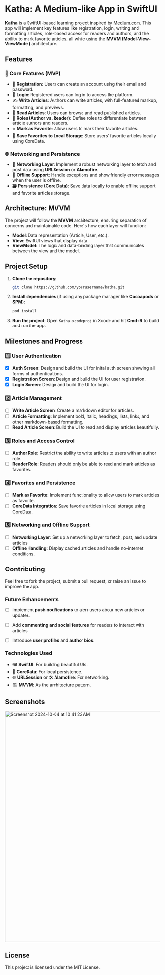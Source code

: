 # Katha: A Medium-like App in SwiftUI

**Katha** is a SwiftUI-based learning project inspired by [Medium.com](https://medium.com). This app will implement key features like registration, login, writing and formatting articles, role-based access for readers and authors, and the ability to mark favorite articles, all while using the **MVVM (Model-View-ViewModel)** architecture.

## Features

### 🌟 Core Features (MVP)
- 🔐 **Registration**: Users can create an account using their email and password.
- 🔑 **Login**: Registered users can log in to access the platform.
- ✍️ **Write Articles**: Authors can write articles, with full-featured markup, formatting, and previews.
- 📖 **Read Articles**: Users can browse and read published articles.
- 📝 **Roles (Author vs. Reader)**: Define roles to differentiate between article authors and readers.
- ⭐ **Mark as Favorite**: Allow users to mark their favorite articles.
- 💾 **Save Favorites to Local Storage**: Store users' favorite articles locally using CoreData.

### 🌐 Networking and Persistence
- 🔗 **Networking Layer**: Implement a robust networking layer to fetch and post data using **URLSession** or **Alamofire**.
- 🚫 **Offline Support**: Handle exceptions and show friendly error messages when the user is offline.
- 🗃️ **Persistence (Core Data)**: Save data locally to enable offline support and favorite articles storage.

## Architecture: MVVM
The project will follow the **MVVM** architecture, ensuring separation of concerns and maintainable code. Here's how each layer will function:

- **Model**: Data representation (Article, User, etc.).
- **View**: SwiftUI views that display data.
- **ViewModel**: The logic and data-binding layer that communicates between the view and the model.

<!---
## Best Coding Practices
- Use **Dependency Injection** for better code testability and maintainability.
- **Error Handling**: Gracefully handle networking and CoreData errors.
- **Local Storage**: Save user preferences and favorite articles using **CoreData**.
- **EnvironmentObject**: Manage global state for logged-in users, articles, etc., with SwiftUI's `@EnvironmentObject`.
- **Async Operations**: Perform async network operations and handle loading states.
-->

## Project Setup

1. **Clone the repository**:
   ```bash
   git clone https://github.com/yourusername/katha.git
   ```

2. **Install dependencies** (if using any package manager like **Cocoapods** or **SPM**):
   ```bash
   pod install
   ```

3. **Run the project**:
   Open `Katha.xcodeproj` in Xcode and hit **Cmd+R** to build and run the app.

## Milestones and Progress

### 1️⃣ User Authentication
- [x] **Auth Screen**: Design and build the UI for inital auth screen showing all forms of authentications.
- [x] **Registration Screen**: Design and build the UI for user registration.
- [x] **Login Screen**: Design and build the UI for login.

### 2️⃣ Article Management
- [ ] **Write Article Screen**: Create a markdown editor for articles.
- [ ] **Article Formatting**: Implement bold, italic, headings, lists, links, and other markdown-based formatting.
- [ ] **Read Article Screen**: Build the UI to read and display articles beautifully.

### 3️⃣ Roles and Access Control
- [ ] **Author Role**: Restrict the ability to write articles to users with an author role.
- [ ] **Reader Role**: Readers should only be able to read and mark articles as favorites.

### 4️⃣ Favorites and Persistence
- [ ] **Mark as Favorite**: Implement functionality to allow users to mark articles as favorite.
- [ ] **CoreData Integration**: Save favorite articles in local storage using CoreData.

### 5️⃣ Networking and Offline Support
- [ ] **Networking Layer**: Set up a networking layer to fetch, post, and update articles.
- [ ] **Offline Handling**: Display cached articles and handle no-internet conditions.

## Contributing
Feel free to fork the project, submit a pull request, or raise an issue to improve the app.

### Future Enhancements
- [ ] Implement **push notifications** to alert users about new articles or updates.
- [ ] Add **commenting and social features** for readers to interact with articles.
- [ ] Introduce **user profiles** and **author bios**.

  
### Technologies Used
- 🖼 **SwiftUI**: For building beautiful UIs.
- 💾 **CoreData**: For local persistence.
- 🌐 **URLSession** or 🛠 **Alamofire**: For networking.
- 🏗 **MVVM**: As the architecture pattern.

## Screenshots
<img width="749" alt="Screenshot 2024-10-04 at 10 41 23 AM" src="https://github.com/user-attachments/assets/9169d658-c302-4f0a-ad4f-cffa1b797646">

## License
This project is licensed under the MIT License.

